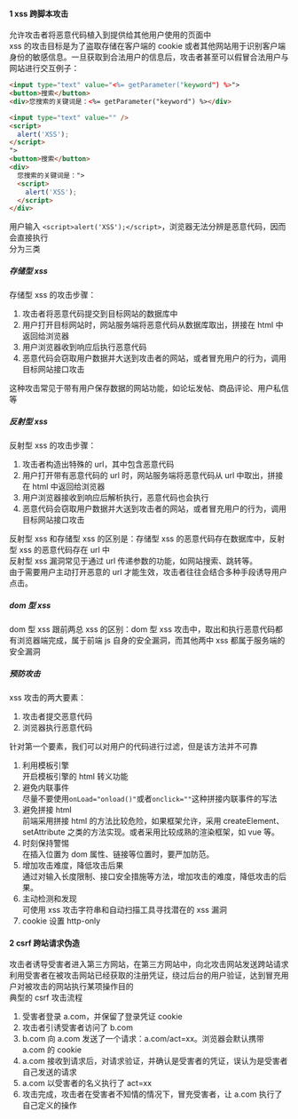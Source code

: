 #### 1 xss 跨脚本攻击

允许攻击者将恶意代码植入到提供给其他用户使用的页面中  
xss 的攻击目标是为了盗取存储在客户端的 cookie 或者其他网站用于识别客户端身份的敏感信息。一旦获取到合法用户的信息后，攻击者甚至可以假冒合法用户与网站进行交互例子：

```html
<input type="text" value="<%= getParameter("keyword") %>">
<button>搜索</button>
<div>您搜索的关键词是：<%= getParameter("keyword") %></div>

<input type="text" value="" />
<script>
  alert('XSS');
</script>
">
<button>搜索</button>
<div>
  您搜索的关键词是：">
  <script>
    alert('XSS');
  </script>
</div>
```

用户输入 `<script>alert('XSS');</script>`，浏览器无法分辨是恶意代码，因而会直接执行  
分为三类

##### 存储型 xss

存储型 xss 的攻击步骤：

1. 攻击者将恶意代码提交到目标网站的数据库中
2. 用户打开目标网站时，网站服务端将恶意代码从数据库取出，拼接在 html 中返回给浏览器
3. 用户浏览器收到响应后执行恶意代码
4. 恶意代码会窃取用户数据并大送到攻击者的网站，或者冒充用户的行为，调用目标网站接口攻击

这种攻击常见于带有用户保存数据的网站功能，如论坛发帖、商品评论、用户私信等

##### 反射型 xss

反射型 xss 的攻击步骤：

1. 攻击者构造出特殊的 url，其中包含恶意代码
2. 用户打开带有恶意代码的 url 时，网站服务端将恶意代码从 url 中取出，拼接在 html 中返回给浏览器
3. 用户浏览器接收到响应后解析执行，恶意代码也会执行
4. 恶意代码会窃取用户数据并大送到攻击者的网站，或者冒充用户的行为，调用目标网站接口攻击

反射型 xss 和存储型 xss 的区别是：存储型 xss 的恶意代码存在数据库中，反射型 xss 的恶意代码存在 url 中  
反射型 xss 漏洞常见于通过 url 传递参数的功能，如网站搜索、跳转等。  
由于需要用户主动打开恶意的 url 才能生效，攻击者往往会结合多种手段诱导用户点击。

##### dom 型 xss

dom 型 xss 跟前两总 xss 的区别：dom 型 xss 攻击中，取出和执行恶意代码都有浏览器端完成，属于前端 js 自身的安全漏洞，而其他两中 xss 都属于服务端的安全漏洞

##### 预防攻击

xss 攻击的两大要素：

1. 攻击者提交恶意代码
2. 浏览器执行恶意代码

针对第一个要素，我们可以对用户的代码进行过滤，但是该方法并不可靠

1. 利用模板引擎  
   开启模板引擎的 html 转义功能
2. 避免内联事件  
   尽量不要使用`onLoad="onload()"`或者`onclick=""`这种拼接内联事件的写法
3. 避免拼接 html  
   前端采用拼接 html 的方法比较危险，如果框架允许，采用 createElement、setAttribute 之类的方法实现。或者采用比较成熟的渲染框架，如 vue 等。
4. 时刻保持警惕  
   在插入位置为 dom 属性、链接等位置时，要严加防范。
5. 增加攻击难度，降低攻击后果  
   通过对输入长度限制、接口安全措施等方法，增加攻击的难度，降低攻击的后果。
6. 主动检测和发现  
   可使用 xss 攻击字符串和自动扫描工具寻找潜在的 xss 漏洞
7. cookie 设置 http-only

#### 2 csrf 跨站请求伪造

攻击者诱导受害者进入第三方网站，在第三方网站中，向北攻击网站发送跨站请求  
利用受害者在被攻击网站已经获取的注册凭证，绕过后台的用户验证，达到冒充用户对被攻击的网站执行某项操作目的  
典型的 csrf 攻击流程

1. 受害者登录 a.com，并保留了登录凭证 cookie
2. 攻击者引诱受害者访问了 b.com
3. b.com 向 a.com 发送了一个请求：a.com/act=xx。浏览器会默认携带 a.com 的 cookie
4. a.com 接收到请求后，对请求验证，并确认是受害者的凭证，误认为是受害者自己发送的请求
5. a.com 以受害者的名义执行了 act=xx
6. 攻击完成，攻击者在受害者不知情的情况下，冒充受害者，让 a.com 执行了自己定义的操作
